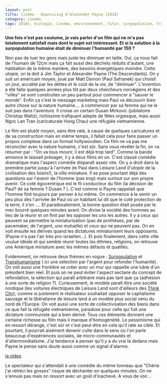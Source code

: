 ```yaml
---
layout: post
title: Cinéma - Downsizing d'Alexander Payne (2018)
category: cinema
tags: 2010s, écologie, Cinéma, environnement, futur, surpopulation, transhumanisme, utopie
---
```

**Une fois n'est pas coutume, je vais parler d'un film qui ne m'a pas totalement satisfait mais dont le sujet est intéressant. Et si la solution à la surpopulation humaine était de diminuer l'humanité par 150 ?**

Non pas de tuer les gens mais juste les diminuer en taille. Oui, ça nous fait de l'humain de 12cm mais ça fait aussi des déchets réduits d'autant, une habitation de la même manière, des besoins énergétiques moindre. Cette utopie, on la doit à Jim Taylor et Alexander Payne (The Descendants). On y suit un américain moyen, joué par Matt Damon (Paul Safranek) qui choisit un jour, accablé par les dettes et le coût de la vie, de "diminuer". L'invention a été faite quelques années plus tôt par deux chercheurs norvégiens et des "villes" se sont construites un peu partout pour commencer à "sauver le monde". Enfin ça c'est le message marketing mais Paul va découvrir bien autre chose sur la nature humaine.... à commencer par sa femme qui ne le suit pas dans l'aventure. Il croise un certain Dusan Mirkovic (jubilatoire Christop Waltz), richissime trafiquant adepte de fêtes orgiesque, mais aussi Ngoc Lan Tran (caricaturale Hong Chau) une réfugiée vietnamienne.

Le film est plutôt moyen, sans être raté, à cause de quelques caricatures et de sa construction mais en même temps, il fallait cela pour faire passer un propos complexe dans un format hollywoodien. Ce film ne va pas me réconcilier avec la nature humaine, c'est sûr. Sans vous révéler la fin, on va résumer par : "On va tous mourir, il est déjà trop tard". Comme la bande annonce le laissait présager, il y a deux films en un. C'est classé comédie dramatique mais l'aspect comédie disparaît assez vite. On y a droit dans la première partie jusqu'à l'arrivée de Paul dans Leisure Land (l'utopie de la civilisation des loisirs!), la ville miniature. Il se pose pourtant déjà des questions sur l'avenir de l'homme (pas trop) mais surtout sur son propre avenir. Ce coté égocentrique est le fil conducteur du film (la décision de Paul? de sa femme ? Dusan ? ). C'est comme si Payne rappelait que l'homme finit toujours par penser à lui même. On commence à le sentir un peu plus dès l'arrivée de Paul où un habitant lui dit que le coté protection de la terre, il s'en .... Et paradoxalement, la bonne question était posée par le mec bourré quelques minutes avant. On divise la société des hommes au lieu de la réunir et on finit par les opposer les uns les autres. Il y a ceux qui peuvent se permettre la miniaturisation (pas de prothèses, par de pacemaker, de l'argent, une mutuelle) et ceux qui ne peuvent pas. On en voit ensuite les dérives quand les dictatures miniaturisent leurs opposants. (Payne n'a pas l'air très pro-israelien...). Et puis finalement, dans cette ville voulue idéale et qui semble réunir toutes les éthnies, religions, on retrouve une Amérique miniature avec les mêmes défauts et qualités.

Evidemment, on retrouve deux thèmes en vogue : <a href="https://cheziceman.wordpress.com/2017/09/04/cinema-seven-sisters-de-tommy-wirkola-2017/">Surpopulation</a> et <a href="https://cheziceman.wordpress.com/2014/08/29/science-de-leugenisme-au-transhumanisme/">Transhumanisme</a> ( ici une sélection par l'argent pour refonder l'humanité). On voit aussi une frontière se créer avec un mur qui rappelle une lubie d'un président bien réel. Et puis on ne peut éviter l'aspect sectaire du concept de refondation, la sélection qui paraît arbitraire mais pas tant que ça (adhésion à une sorte de religion ?). Curieusement, le modèle paraît être une société nordique (les voitures électriques de Leisure Land sont d'ailleurs des <a href="https://en.wikipedia.org/wiki/Think_City">Think City</a>), comme si justement le réalisateur souhaitait opposer le capitalisme sauvage et le libéralisme de leisure land à un modèle plus social venu du nord de l'Europe. On voit aussi une sorte de collectivisation des biens dans ce que fait la réfugiée vietnamienne, paradoxe pour celle qui fuit une dictature communiste qui a bien dérivé. Tous ces éléments donnent une certaine richesse au film mais il manque d'homogénéité. Le pessimisme qui en ressort dérange, c'est sûr et c'est peut-être en cela qu'il rate sa cible. Et pourtant, il pourrait aisément devenir culte dans le sens où l'on parle beaucoup d'expériences sociales, de micro-communautés et d'altermondialisme. J'ai tendance à penser qu'il y a du vrai là dedans mais Payne le pense sans doute aussi comme un signal d'alarme.

[la video](https://www.youtube.com/watch?v=FmfKv-0tco0)

Le spectateur qui s'attendait à une comédie du même tonneau que "Chérie j'ai rétréci les gosses" risque de déchanter en quelques minutes. On ne s'ennuie pas mais on ressort avec un goût d'inachevé. A vous de voir...

